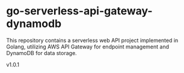 # go-serverless-api-gateway-dynamodb
This repository contains a serverless web API project implemented in Golang, utilizing AWS API Gateway for endpoint management and DynamoDB for data storage. 

v1.0.1